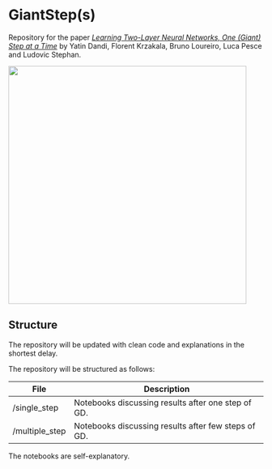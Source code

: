 # GiantStep(s) 

Repository for the paper [*Learning Two-Layer Neural Networks, One (Giant) Step at a Time*](https://arxiv.org/abs/2305.18270) by Yatin Dandi, Florent Krzakala, Bruno Loureiro, Luca Pesce and Ludovic Stephan.


<p float="left">
  <img src="https://github.com/lucpoisson/OneStepAtATime/blob/main/figures/stairway.png" height="470" />
</p>

## Structure
The repository will be updated with clean code and explanations in the shortest delay. 


The repository will be structured as follows:

| File                          | Description                                                                                                                                                    |
|-------------------------------|----------------------------------------------------------------------------------------------------------------------------------------------------------------|
|/single_step| Notebooks discussing results after one step of GD.           |
| /multiple_step|  Notebooks discussing results after few steps of GD.                  |


The notebooks are self-explanatory.

